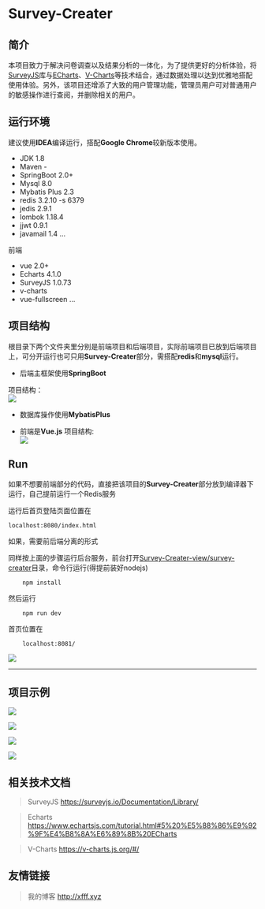 # Survey-Creater


## 简介
本项目致力于解决问卷调查以及结果分析的一体化，为了提供更好的分析体验，将[SurveyJS](https://github.com/surveyjs/surveyjs)库与[ECharts](https://www.echartsjs.com/index.html)、[V-Charts](https://codesandbox.io/s/z69myovqzx)等技术结合，通过数据处理以达到优雅地搭配使用体验。另外，该项目还增添了大致的用户管理功能，管理员用户可对普通用户的敏感操作进行查阅，并删除相关的用户。


## 运行环境

建议使用**IDEA**编译运行，搭配**Google Chrome**较新版本使用。

 - JDK 1.8
 - Maven -
 - SpringBoot 2.0+
 - Mysql 8.0
 - Mybatis Plus 2.3
 - redis 3.2.10 -s 6379
 - jedis 2.9.1
 - lombok 1.18.4
 - jjwt 0.9.1
 - javamail 1.4
...
 
 前端

- vue 2.0+
- Echarts 4.1.0
- SurveyJS 1.0.73
- v-charts
- vue-fullscreen
...


## 项目结构

根目录下两个文件夹里分别是前端项目和后端项目，实际前端项目已放到后端项目上，可分开运行也可只用**Survey-Creater**部分，需搭配**redis**和**mysql**运行。

 - 后端主框架使用**SpringBoot**

项目结构：<br/>
![](http://ww1.sinaimg.cn/large/006azB5Sly1g0ztcuyodwj30b00ipgma.jpg)

 - 数据库操作使用**MybatisPlus**

 - 前端是**Vue.js**
项目结构:<br/>
![](http://ww1.sinaimg.cn/large/006azB5Sly1g0zteook51j308i0ieglz.jpg)


## Run

如果不想要前端部分的代码，直接把该项目的**Survey-Creater**部分放到编译器下运行，自己提前运行一个Redis服务

运行后首页登陆页面位置在

	localhost:8080/index.html

如果，需要前后端分离的形式

同样按上面的步骤运行后台服务，前台打开[Survey-Creater-view/survey-creater](https://github.com/HolyDogs/Survey-Creater/tree/master/Survey-Creater-view/survey-creater "This path skips through empty directories")目录，命令行运行(得提前装好nodejs)

		npm install
然后运行

		npm run dev

首页位置在

		localhost:8081/


![](http://ww1.sinaimg.cn/large/006azB5Sly1g0zstirvn8j31hc0q1gov.jpg)



----





## 项目示例
![](http://ww1.sinaimg.cn/large/006azB5Sly1g14sb52ncsj31h80p341i.jpg)

![](http://ww1.sinaimg.cn/large/006azB5Sly1g0zt38m3dyj31hc0pt140.jpg)

![](http://ww1.sinaimg.cn/large/006azB5Sly1g0zt46bx6hj31hc0kxdo4.jpg)

![](http://ww1.sinaimg.cn/large/006azB5Sly1g0zt5bkbdqj31hc0gfaby.jpg)

## 相关技术文档

>SurveyJS https://surveyjs.io/Documentation/Library/

>Echarts https://www.echartsjs.com/tutorial.html#5%20%E5%88%86%E9%92%9F%E4%B8%8A%E6%89%8B%20ECharts

>V-Charts https://v-charts.js.org/#/


## 友情链接

>我的博客 http://xfff.xyz
